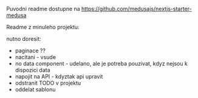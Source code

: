 Puvodni readme dostupne na https://github.com/medusajs/nextjs-starter-medusa

Readme z minuleho projektu:

nutno doresit:

- paginace ??
- nacitani - vsude
- no data component - udelano, ale je potreba pouzivat, kdyz nejsou k dispozici data
- napojit na API - kdyztak api upravit
- odstranit TODO v projektu
- oddelat sablonu
